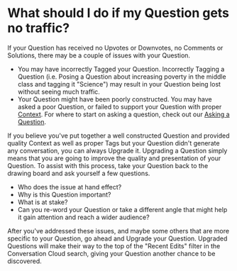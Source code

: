 # What should I do if my Question gets no traffic? #
If your Question has received no Upvotes or Downvotes, no Comments or Solutions, 
there may be a couple of issues with your Question.

- You may have incorrectly Tagged your Question. Incorrectly Tagging a Question 
  (i.e. Posing a Question about increasing poverty in the middle class and 
  tagging it "Science") may result in your Question being lost without seeing 
  much traffic.
- Your Question might have been poorly constructed. You may have asked a poor 
  Question, or failed to support your Question with proper [Context][2]. For where to
  start on asking a question, check out our [Asking a Question][1].

If you believe you've put together a well constructed Question and provided 
quality Context as well as proper Tags but your Question didn't generate any 
conversation, you can always Upgrade it. Upgrading a Question 
simply means that you are going to improve the quality and presentation of your 
Question. To assist with this process, take your Question back to the drawing 
board and ask yourself a few questions.

- Who does the issue at hand effect?
- Why is this Question important?
- What is at stake?
- Can you re-word your Question or take a different angle that might help it 
  gain attention and reach a wider audience?

After you've addressed these issues, and maybe some others that are more 
specific to your Question, go ahead and Upgrade your Question. Upgraded 
Questions will make their way to the top of the "Recent Edits"
filter in the Conversation Cloud search, giving your Question 
another chance to be discovered.


[1]: /help/questions/formatting/
[2]: /help/questions/context/